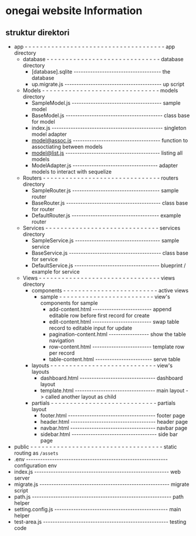# onegai website Information

## struktur direktori

- app - - - - - - - - - - - - - - - - - - - - - - - - - - - - - - - - - - - - - app directory
  - database - - - - - - - - - - - - - - - - - - - - - - - - - - - - - - database directory
    - [database].sqlite ------------------------------------- the database
    - up.migrate.js ----------------------------------------- up script
  - Models - - - - - - - - - - - - - - - - - - - - - - - - - - - - - - - models directory
    - SampleModel.js -------------------------------------- sample model
    - BaseModel.js ----------------------------------------- class base for model
    - index.js ----------------------------------------------- singleton model adapter
    - model@assoc.js ------------------------------------- function to assoctiating between models
    - model@list.js ---------------------------------------- listing all models
    - ModelAdapter.js ------------------------------------ adapter models to interact with sequelize
  - Routers - - - - - - - - - - - - - - - - - - - - - - - - - - - - - - - routers directory
    - SampleRouter.js ------------------------------------- sample router
    - BaseRouter.js ---------------------------------------- class base for router
    - DefaultRouter.js ------------------------------------- example router
  - Services - - - - - - - - - - - - - - - - - - - - - - - - - - - - - - services directory
    - SampleService.js ------------------------------------ sample service
    - BaseService.js --------------------------------------- class base for service
    - DefaultService.js ------------------------------------ blueprint / example for service
  - Views - - - - - - - - - - - - - - - - - - - - - - - - - - - - - - - - views directory
    - components - - - - - - - - - - - - - - - - - - - - - - - - - active views
      - sample - - - - - - - - - - - - - - - - - - - - - - - - - view's components for sample
        - add-content.html ------------------------- append editable row before first record for create
        - edit-content.html ------------------------- swap table record to editable input for update
        - pagination-content.html ----------------- show the table navigation
        - row-content.html ------------------------- template row per record
        - table-content.html ------------------------ serve table
    - layouts - - - - - - - - - - - - - - - - - - - - - - - - - - - - view's layouts
      - dashboard.html -------------------------------- dashboard layout
      - template.html ---------------------------------- main layout -> called another layout as child
    - partials - - - - - - - - - - - - - - - - - - - - - - - - - - - - partials layout
      - footer.html ------------------------------------- footer page
      - header.html ------------------------------------ header page
      - navbar.html ------------------------------------ navbar page
      - sidebar.html ------------------------------------ side bar page
- public - - - - - - - - - - - - - - - - - - - - - - - - - - - - - - - - - - - static routing as `/assets`
- .env ------------------------------------------------------------ configuration env
- index.js --------------------------------------------------------- web server
- migrate.js ------------------------------------------------------- migrate script
- path.js ----------------------------------------------------------- path helper
- setting.config.js ------------------------------------------------ main helper
- test-area.js ----------------------------------------------------- testing code
